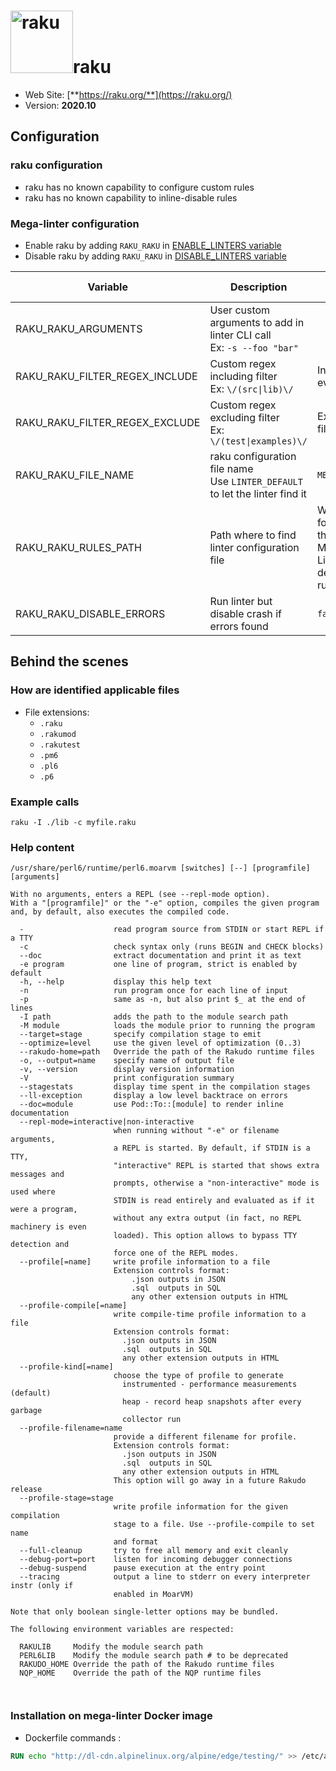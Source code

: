 <!-- markdownlint-disable MD033 MD041 -->
<!-- Generated by .automation/build.py, please do not update manually -->
# <a href="https://raku.org/" target="blank" title="Visit linter Web Site"><img src="https://raku.org/camelia-logo.png" alt="raku" height="100px" class="megalinter-logo"></a>raku

- Web Site: [**https://raku.org/**](https://raku.org/)
- Version: **2020.10**

## Configuration

### raku configuration

- raku has no known capability to configure custom rules
- raku has no known capability to inline-disable rules

### Mega-linter configuration

- Enable raku by adding `RAKU_RAKU` in [ENABLE_LINTERS variable](index.md#activation-and-deactivation)
- Disable raku by adding `RAKU_RAKU` in [DISABLE_LINTERS variable](index.md#activation-and-deactivation)

| Variable | Description | Default value |
| ----------------- | -------------- | -------------- |
| RAKU_RAKU_ARGUMENTS | User custom arguments to add in linter CLI call<br/>Ex: `-s --foo "bar"` |  |
| RAKU_RAKU_FILTER_REGEX_INCLUDE | Custom regex including filter<br/>Ex: `\/(src\|lib)\/` | Include every file |
| RAKU_RAKU_FILTER_REGEX_EXCLUDE | Custom regex excluding filter<br/>Ex: `\/(test\|examples)\/` | Exclude no file |
| RAKU_RAKU_FILE_NAME | raku configuration file name</br>Use `LINTER_DEFAULT` to let the linter find it | `META6.json` |
| RAKU_RAKU_RULES_PATH | Path where to find linter configuration file | Workspace folder, then Mega-Linter default rules |
| RAKU_RAKU_DISABLE_ERRORS | Run linter but disable crash if errors found | `false` |

## Behind the scenes

### How are identified applicable files

- File extensions:
  - `.raku`
  - `.rakumod`
  - `.rakutest`
  - `.pm6`
  - `.pl6`
  - `.p6`


### Example calls

```shell
raku -I ./lib -c myfile.raku
```


### Help content

```shell
/usr/share/perl6/runtime/perl6.moarvm [switches] [--] [programfile] [arguments]

With no arguments, enters a REPL (see --repl-mode option).
With a "[programfile]" or the "-e" option, compiles the given program
and, by default, also executes the compiled code.

  -                    read program source from STDIN or start REPL if a TTY
  -c                   check syntax only (runs BEGIN and CHECK blocks)
  --doc                extract documentation and print it as text
  -e program           one line of program, strict is enabled by default
  -h, --help           display this help text
  -n                   run program once for each line of input
  -p                   same as -n, but also print $_ at the end of lines
  -I path              adds the path to the module search path
  -M module            loads the module prior to running the program
  --target=stage       specify compilation stage to emit
  --optimize=level     use the given level of optimization (0..3)
  --rakudo-home=path   Override the path of the Rakudo runtime files
  -o, --output=name    specify name of output file
  -v, --version        display version information
  -V                   print configuration summary
  --stagestats         display time spent in the compilation stages
  --ll-exception       display a low level backtrace on errors
  --doc=module         use Pod::To::[module] to render inline documentation
  --repl-mode=interactive|non-interactive
                       when running without "-e" or filename arguments,
                       a REPL is started. By default, if STDIN is a TTY,
                       "interactive" REPL is started that shows extra messages and
                       prompts, otherwise a "non-interactive" mode is used where
                       STDIN is read entirely and evaluated as if it were a program,
                       without any extra output (in fact, no REPL machinery is even
                       loaded). This option allows to bypass TTY detection and
                       force one of the REPL modes.
  --profile[=name]     write profile information to a file
                       Extension controls format:
                           .json outputs in JSON
                           .sql  outputs in SQL
                           any other extension outputs in HTML
  --profile-compile[=name]
                       write compile-time profile information to a file
                       Extension controls format:
                         .json outputs in JSON
                         .sql  outputs in SQL
                         any other extension outputs in HTML
  --profile-kind[=name]
                       choose the type of profile to generate
                         instrumented - performance measurements (default)
                         heap - record heap snapshots after every garbage
                         collector run
  --profile-filename=name
                       provide a different filename for profile.
                       Extension controls format:
                         .json outputs in JSON
                         .sql  outputs in SQL
                         any other extension outputs in HTML
                       This option will go away in a future Rakudo release
  --profile-stage=stage
                       write profile information for the given compilation
                       stage to a file. Use --profile-compile to set name
                       and format
  --full-cleanup       try to free all memory and exit cleanly
  --debug-port=port    listen for incoming debugger connections
  --debug-suspend      pause execution at the entry point
  --tracing            output a line to stderr on every interpreter instr (only if
                       enabled in MoarVM)

Note that only boolean single-letter options may be bundled.

The following environment variables are respected:

  RAKULIB     Modify the module search path
  PERL6LIB    Modify the module search path # to be deprecated
  RAKUDO_HOME Override the path of the Rakudo runtime files
  NQP_HOME    Override the path of the NQP runtime files



```

### Installation on mega-linter Docker image

- Dockerfile commands :
```dockerfile
RUN echo "http://dl-cdn.alpinelinux.org/alpine/edge/testing/" >> /etc/apk/repositories && apk add --update --no-cache rakudo zef
```


